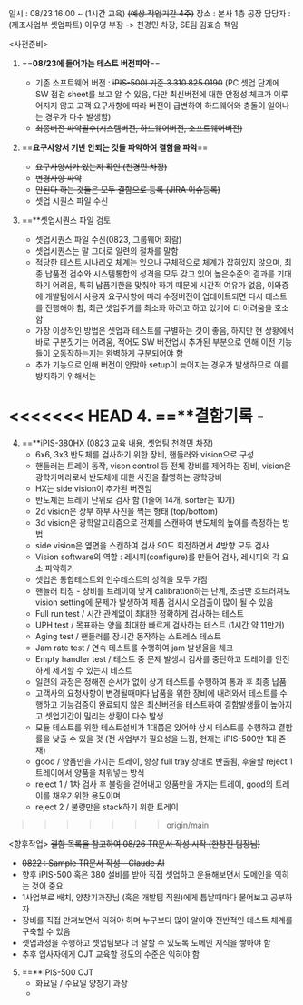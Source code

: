 일시 : 08/23 16:00 ~ (1시간 교육) ~~(예상 작업기간 4주)~~
장소 : 본사 1층 공장
담당자 : (제조사업부 셋업파트) 이우영 부장 -> 천경민 차장, SE팀 김효승 책임

<사전준비>
1. ==**08/23에 들어가는 테스트 버전파악**==
	- 기존 소프트웨어 버전 : ~~iPIS-500I 기준 3.310.825.0190~~ (PC 셋업 단계에 SW 점검 sheet를 보고 알 수 있음, 다만 최신버전에 대한 안정성 체크가 이루어지지 않고 고객 요구사항에 따라 버전이 급변하여 하드웨어와 충돌이 일어나는 경우가 다수 발생함)
	- ~~최종버전 파악필수(시스템버전, 하드웨어버전, 소프트웨어버전)~~

2. ==**요구사양서 기반 안되는 것들 파악하여 결함을 파악**==
	- ~~요구사양서가 있는지 확인 (천경민 차장)~~
	- ~~변경사항 파악~~
	- ~~안된다 하는 것들은 모두 결함으로 등록 (JIRA 이슈등록)~~
	- 셋업 시퀀스 파일 수신

3. ==**셋업시퀀스 파일 검토
	- 셋업시퀀스 파일 수신(0823, 그룹웨어 회람)
	- 셋업시퀀스는 말 그대로 일련의 절차를 말함
	- 적당한 테스트 시나리오 체계는 있으나 구체적으로 체계가 잡혀있지 않으며, 최종 납품전 검수와 시스템통합의 성격을 모두 갖고 있어 높은수준의 결과를 기대하기 어려움, 특히 납품기한을 맞춰야 하기 때문에 시간적 여유가 없음, 이와중에 개발팀에서 사용자 요구사항에 따라 수정버전이 업데이트되면 다시 테스트를 진행해야 함, 최근 셋업주기를 최소화 하려고 하고 있기에 더 어려움을 호소함
	- 가장 이상적인 방법은 셋업과 테스트를 구별하는 것이 좋음, 하지만 현 상황에서 바로 구분짓기는 어려움, 적어도 SW 버전업시 추가된 부분으로 인해 이전 기능들이 오동작하는지는 완벽하게 구분되어야 함
	- 추가 기능으로 인해 버전이 안맞아 setup이 늦어지는 경우가 발생하므로 이를 방지하기 위해서는 

<<<<<<< HEAD
4. ==**결함기록
	- 
=======
4. ==**iPIS-380HX (0823 교육 내용, 셋업팀 천경민 차장)
	- 6x6, 3x3 반도체를 검사하기 위한 장비, 핸들러와 vision으로 구성
	- 핸들러는 트레이 동작, vison control 등 전체 장비를 제어하는 장비, vision은 광학카메라로써 반도체에 대한 사진을 촬영하는 광학장비
	- HX는 side vision이 추가된 버전임
	- 반도체는 트레이 단위로 검사 함 (1줄에 14개, sorter는 10개)
	- 2d vision은 상부 하부 사진을 찍는 형태 (top/bottom)
	- 3d vision은 광학알고리즘으로 전체를 스캔하여 반도체의 높이를 측정하는 방법
	- side vision은 옆면을 스캔하여 검사 90도 회전하면서 4방향 모두 검사
	- Vision software의 역할 : 레시피(configure)를 만들어 검사, 레시피의 각 요소 파악하기
	- 셋업은 통합테스트와 인수테스트의 성격을 모두 가짐
	- 핸들러 티칭 - 장비를 트레이에 맞게 calibration하는 단계, 조금만 흐트러져도 vision setting에 문제가 발생하여 제품 검사시 오검출이 많이 될 수 있음
	- Full run test / 시간 관계없이 최대한 정확하게 검사하는 테스트
	- UPH test / 목표하는 양을 최대한 빠르게 검사하는 테스트 (1시간 약 11만개)
	- Aging test / 핸들러를 장시간 동작하는 스트레스 테스트
	- Jam rate test / 연속 테스트를 수행하여 jam 발생율을 체크
	- Empty handler test / 테스트 중 문제 발생시 검사를 중단하고 트레이를 안전하게 제거할 수 있는지 테스트
	- 일련의 과정은 정해진 순서가 없이 상기 테스트를 수행하여 통과 후 최종 납품
	- 고객사의 요청사항이 변경될때마다 납품을 위한 장비에 내려와서 테스트를 수행하고 기능검증이 완료되지 않은 최신버전을 테스트하여 결함발생률이 높아지고 셋업기간이 밀리는 상황이 다수 발생
	- 모듈 테스트를 위한 테스트설비가 1대쯤은 있어야 상시 테스트를 수행하고 결함률을 낮출 수 있을 것 (전 사업부가 필요성을 느낌, 현재는 iPIS-500만 1대 존재)
	- good / 양품만을 가지는 트레이, 항상 full tray 상태로 반출됨, 후술할 reject 1 트레이에서 양품을 채워넣는 방식
	- reject 1 / 1차 검사 후 불량을 걷어내고 양품만을 가지는 트레이, good의 트레이를 채우기위한 용도이며 
	- reject 2 / 불량만을 stack하기 위한 트레이
>>>>>>> origin/main

<향후작업>
~~결함 목록을 참고하여 08/26 TR문서 작성 시작 (한창진 팀장님)~~
- ~~0822 : Sample TR문서 작성 - Claude AI~~
- 향후 iPIS-500 혹은 380 설비를 받아 직접 셋업하고 운용해보면서 도메인을 익히는 것이 중요
- 1사업부로 배치, 양창기과장님 (혹은 개발팀 직원)에게 틈날때마다 물어보고 공부하자
- 장비를 직접 만져보면서 익혀야 하며 누구보다 많이 알아야 전반적인 테스트 체계를 구축할 수 있음
- 셋업과정을 수행하고 셋업팀보다 더 잘할 수 있도록 도메인 지식을 쌓아야 함
- 추후 입사자에게 OJT 교육할 정도의 수준은 익혀야 함

5. ==**IPIS-500 OJT
	- 화요일 / 수요일 양창기 과장
	- 